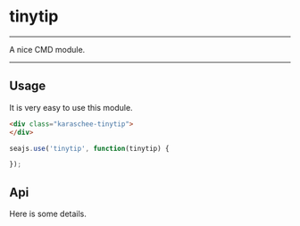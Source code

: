 # tinytip

---

A nice CMD module.

---

## Usage

It is very easy to use this module.

````html
<div class="karaschee-tinytip">
</div>
````

```javascript
seajs.use('tinytip', function(tinytip) {

});
```

## Api

Here is some details.
